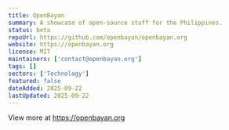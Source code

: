 ```yaml
---
title: OpenBayan
summary: A showcase of open-source stuff for the Philippines.
status: beta
repoUrl: https://github.com/openbayan/openbayan.org
website: https://openbayan.org
license: MIT
maintainers: ['contact@openbayan.org']
tags: []
sectors: ['Technology']
featured: false
dateAdded: 2025-09-22
lastUpdated: 2025-09-22
---
```


View more at <https://openbayan.org>
